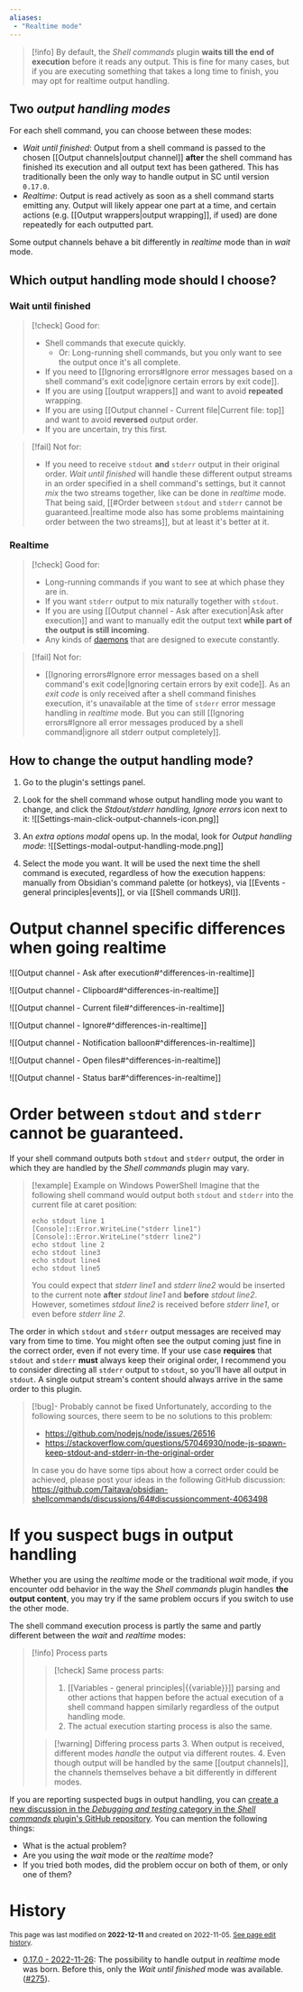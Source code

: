 ```yaml
---
aliases:
 - "Realtime mode"
---
```

> [!info]
> By default, the *Shell commands* plugin **waits till the end of execution** before it reads any output. This is fine for many cases, but if you are executing something that takes a long time to finish, you may opt for realtime output handling. <!-- If you change this paragraph, change it in Output channels.md, too! -->

## Two *output handling modes*

For each shell command, you can choose between these modes:
 - *Wait until finished*: Output from a shell command is passed to the chosen [[Output channels|output channel]] **after** the shell command has finished its execution and all output text has been gathered. This has traditionally been the only way to handle output in SC until version `0.17.0`.
 - *Realtime*: Output is read actively as soon as a shell command starts emitting any. Output will likely appear one part at a time, and certain actions (e.g. [[Output wrappers|output wrapping]], if used) are done repeatedly for each outputted part.

Some output channels behave a bit differently in *realtime* mode than in *wait* mode.

## Which output handling mode should I choose?

### Wait until finished
> [!check] Good for:
> - Shell commands that execute quickly.
> 	- Or: Long-running shell commands, but you only want to see the output once it's all complete.
> - If you need to [[Ignoring errors#Ignore error messages based on a shell command's exit code|ignore certain errors by exit code]].
> - If you are using [[output wrappers]] and want to avoid **repeated** wrapping.
> - If you are using [[Output channel - Current file|Current file: top]] and want to avoid **reversed** output order.
> - If you are uncertain, try this first.

> [!fail] Not for:
>  - If you need to receive `stdout` **and** `stderr` output in their original order. *Wait until finished* will handle these different output streams in an order specified in a shell command's settings, but it cannot *mix* the two streams together, like can be done in *realtime* mode. That being said, [[#Order between `stdout` and `stderr` cannot be guaranteed.|realtime mode also has some problems maintaining order between the two streams]], but at least it's better at it.

### Realtime
> [!check] Good for:
> - Long-running commands if you want to see at which phase they are in.
> - If you want `stderr` output to mix naturally together with `stdout`.
> - If you are using [[Output channel - Ask after execution|Ask after execution]] and want to manually edit the output text **while part of the output is still incoming**.
> - Any kinds of [daemons](https://en.wikipedia.org/wiki/Daemon_(computing)) that are designed to execute constantly.

> [!fail] Not for:
>  - [[Ignoring errors#Ignore error messages based on a shell command's exit code|Ignoring certain errors by exit code]]. As an *exit code* is only received after a shell command finishes execution, it's unavailable at the time of `stderr` error message handling in *realtime* mode. But you can still [[Ignoring errors#Ignore all error messages produced by a shell command|ignore all stderr output completely]].

## How to change the output handling mode?

1. Go to the plugin's settings panel.
2. Look for the shell command whose output handling mode you want to change, and click the *Stdout/stderr handling, Ignore errors* icon next to it:
  ![[Settings-main-click-output-channels-icon.png]]
  
3. An *extra options modal* opens up. In the modal, look for *Output handling mode*:
	![[Settings-modal-output-handling-mode.png]]
 
4. Select the mode you want. It will be used the next time the shell command is executed, regardless of how the execution happens: manually from Obsidian's command palette (or hotkeys), via [[Events - general principles|events]], or via [[Shell commands URI]].


# Output channel specific differences when going realtime

![[Output channel - Ask after execution#^differences-in-realtime]]

![[Output channel - Clipboard#^differences-in-realtime]]

![[Output channel - Current file#^differences-in-realtime]]

![[Output channel - Ignore#^differences-in-realtime]]

![[Output channel - Notification balloon#^differences-in-realtime]]

![[Output channel - Open files#^differences-in-realtime]]

![[Output channel - Status bar#^differences-in-realtime]]


# Order between `stdout` and `stderr` cannot be guaranteed.

If your shell command outputs both `stdout` and `stderr` output, the order in which they are handled by the *Shell commands* plugin may vary.

> [!example] Example on Windows PowerShell
> Imagine that the following shell command would output both `stdout` and `stderr` into the current file at caret position:
> ```
> echo stdout line 1
> [Console]::Error.WriteLine("stderr line1")
> [Console]::Error.WriteLine("stderr line2")
> echo stdout line 2
> echo stdout line3
> echo stdout line4
> echo stdout line5
> ```
> You could expect that *stderr line1* and *stderr line2* would be inserted to the current note **after** *stdout line1* and **before** *stdout line2*. However, sometimes *stdout line2* is received before *stderr line1*, or even before *stderr line 2*.

The order in which `stdout` and `stderr` output messages are received may vary from time to time. You might often see the output coming just fine in the correct order, even if not every time. If your use case **requires** that `stdout` and `stderr` **must** always keep their original order, I recommend you to consider directing all `stderr` output to `stdout`, so you'll have all output in `stdout`. A single output stream's content should always arrive in the same order to this plugin.

> [!bug]- Probably cannot be fixed
> Unfortunately, according to the following sources, there seem to be no solutions to this problem:
>  - https://github.com/nodejs/node/issues/26516
>  - https://stackoverflow.com/questions/57046930/node-js-spawn-keep-stdout-and-stderr-in-the-original-order
> 
> In case you do have some tips about how a correct order could be achieved, please post your ideas in the following GitHub discussion: https://github.com/Taitava/obsidian-shellcommands/discussions/64#discussioncomment-4063498

# If you suspect bugs in output handling

Whether you are using the *realtime* mode or the traditional *wait* mode, if you encounter odd behavior in the way the *Shell commands* plugin handles **the output content**, you may try if the same problem occurs if you switch to use the other mode.

The shell command execution process is partly the same and partly different between the *wait* and *realtime* modes:
> [!info] Process parts
> > [!check] Same process parts:
> > 1. [[Variables - general principles|{{variable}}]] parsing and other actions that happen before the actual execution of a shell command happen similarly regardless of the output handling mode.
> > 2. The actual execution starting process is also the same.
> 
> > [!warning] Differing process parts
> > 3. When output is received, different modes *handle* the output via different routes.
> > 4. Even though output will be handled by the same [[output channels]], the channels themselves behave a bit differently in different modes.

If you are reporting suspected bugs in output handling, you can [create a new discussion in the *Debugging and testing* category in the *Shell commands* plugin's GitHub repository](https://github.com/Taitava/obsidian-shellcommands/discussions/categories/debugging-and-testing). You can mention the following things:
- What is the actual problem?
- Are you using the *wait* mode or the *realtime* mode?
- If you tried both modes, did the problem occur on both of them, or only one of them?

# History

<small>This page was last modified on <strong>2022-12-11</strong> and created on 2022-11-05. <a href="https://github.com/Taitava/obsidian-shellcommands-documentation/commits/main/./Output%20handling/Realtime%20output%20handling.md">See page edit history</a>.</small>
- [0.17.0 - 2022-11-26](https://github.com/Taitava/obsidian-shellcommands/blob/main/CHANGELOG.md#0170---2022-11-26): The possibility to handle output in _realtime_ mode was born. Before this, only the _Wait until finished_ mode was available. ([#275](https://github.com/Taitava/obsidian-shellcommands/issues/275)).